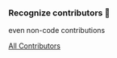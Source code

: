 ### Recognize contributors 🥰

even non-code contributions

[All Contributors](https://allcontributors.org)
